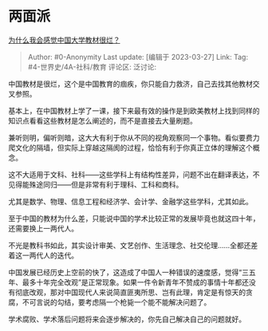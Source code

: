 # 两面派
[为什么我会感觉中国大学教材很烂？](https://www.zhihu.com/question/28987052/answer/2955328221)

> Author: #0-Anonymity
> Last update: [编辑于 2023-03-27]
> Link:
> Tag: #4-世界史/4A-社科/教育
> 评论区:
> 泛讨论:

中国教材是很烂，这个是中国教育的痼疾，你只能自力救济，自己去找其他教材交叉参照。

基本上，在中国教材上学了一课，接下来最有效的操作是到欧美教材上找到同样的知识点看看这些教材是怎么阐述的，而不是直接去大量刷题。

兼听则明，偏听则暗，这大大有利于你从不同的视角观察同一个事物。看似要费力爬文化的隔墙，但实际上穿越这隔阂的过程，恰恰有利于你真正立体的理解这个概念。

这不大适用于文科、社科——这些学科上有结构性差异，问题不出在翻译表达，不见得能殊途同归——但是非常有利于理科、工科和商科。

尤其是数学、物理、信息工程和经济学、会计学、金融学这些学科，尤其如此。

至于中国的教材为什么差，只能说中国的学术比较正常的发展毕竟也就这四十年，还需要换上一两代人。

不光是教科书如此，其实设计审美、文艺创作、生活理念、社交伦理……全都还差着这一两代人的迭代。

中国发展已经历史上空前的快了，这造成了中国人一种错误的速度感，觉得“三五年、最多十年完全改观”是正常现象。如果一件令新青年不赞成的事情十年都还没有彻底改观，那对中国现代人来说简直匪夷所思、岂有此理，肯定是有惊天的贪腐，不可言说的勾结，要考虑隔一个枪毙一个能不能解决问题了。

学术腐败、学术落后问题将来会逐步解决的，你先自己解决自己的问题就好。
